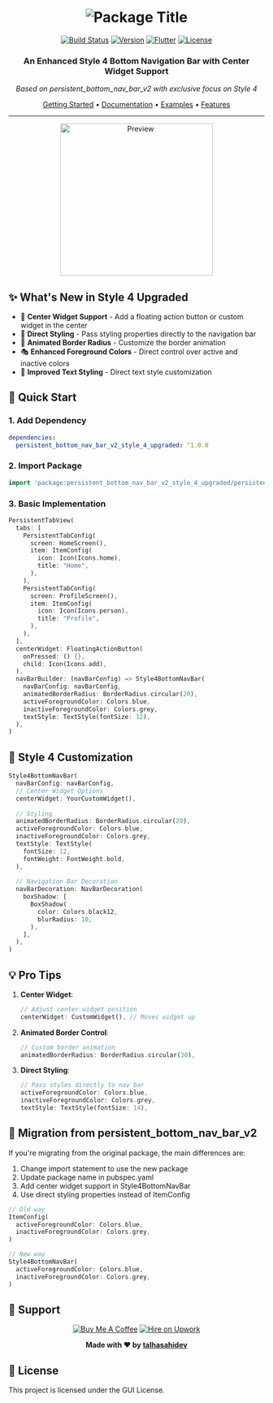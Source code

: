 <h1 align="center">
  <img src="https://img.shields.io/badge/📱-Style_4_Upgraded_Bottom_Nav_Bar-2962FF?style=for-the-badge" alt="Package Title" />
</h1>

<div align="center">
  
[![Build Status](https://img.shields.io/badge/build-passing-brightgreen?style=flat-square)](https://pub.dev/packages/persistent_bottom_nav_bar_v2_style_4_upgraded)
[![Version](https://img.shields.io/badge/version-1.0.0-blue?style=flat-square)](https://pub.dev/packages/persistent_bottom_nav_bar_v2_style_4_upgraded)
[![Flutter](https://img.shields.io/badge/Flutter-Ready-02569B?style=flat-square&logo=flutter)](https://flutter.dev)
[![License](https://img.shields.io/badge/license-GUI-purple?style=flat-square)](LICENSE)

### An Enhanced Style 4 Bottom Navigation Bar with Center Widget Support
*Based on persistent_bottom_nav_bar_v2 with exclusive focus on Style 4*

[Getting Started](#getting-started) •
[Documentation](#documentation) •
[Examples](#examples) •
[Features](#features)

</div>

---

<p align="center">
  <img src="https://raw.githubusercontent.com/jb3rndt/PersistentBottomNavBarV2/master/gifs/style4.gif" alt="Preview" width="300"/>
</p>

## ✨ What's New in Style 4 Upgraded

- 🎯 **Center Widget Support** - Add a floating action button or custom widget in the center
- 🎨 **Direct Styling** - Pass styling properties directly to the navigation bar
- 🔄 **Animated Border Radius** - Customize the border animation
- 🎭 **Enhanced Foreground Colors** - Direct control over active and inactive colors
- 📝 **Improved Text Styling** - Direct text style customization

## 🚀 Quick Start

### 1. Add Dependency

```yaml
dependencies:
  persistent_bottom_nav_bar_v2_style_4_upgraded: ^1.0.0
```

### 2. Import Package

```dart
import 'package:persistent_bottom_nav_bar_v2_style_4_upgraded/persistent_bottom_nav_bar_v2_style_4_upgraded.dart';
```

### 3. Basic Implementation

```dart
PersistentTabView(
  tabs: [
    PersistentTabConfig(
      screen: HomeScreen(),
      item: ItemConfig(
        icon: Icon(Icons.home),
        title: "Home",
      ),
    ),
    PersistentTabConfig(
      screen: ProfileScreen(),
      item: ItemConfig(
        icon: Icon(Icons.person),
        title: "Profile",
      ),
    ),
  ],
  centerWidget: FloatingActionButton(
    onPressed: () {},
    child: Icon(Icons.add),
  ),
  navBarBuilder: (navBarConfig) => Style4BottomNavBar(
    navBarConfig: navBarConfig,
    animatedBorderRadius: BorderRadius.circular(20),
    activeForegroundColor: Colors.blue,
    inactiveForegroundColor: Colors.grey,
    textStyle: TextStyle(fontSize: 12),
  ),
)
```

## 🎨 Style 4 Customization

```dart
Style4BottomNavBar(
  navBarConfig: navBarConfig,
  // Center Widget Options
  centerWidget: YourCustomWidget(),
  
  // Styling
  animatedBorderRadius: BorderRadius.circular(20),
  activeForegroundColor: Colors.blue,
  inactiveForegroundColor: Colors.grey,
  textStyle: TextStyle(
    fontSize: 12,
    fontWeight: FontWeight.bold,
  ),
  
  // Navigation Bar Decoration
  navBarDecoration: NavBarDecoration(
    boxShadow: [
      BoxShadow(
        color: Colors.black12,
        blurRadius: 10,
      ),
    ],
  ),
)
```

## 💡 Pro Tips

1. **Center Widget**:
   ```dart
   // Adjust center widget position
   centerWidget: CustomWidget(), // Moves widget up
   ```

2. **Animated Border Control**:
   ```dart
   // Custom border animation
   animatedBorderRadius: BorderRadius.circular(30),
   ```

3. **Direct Styling**:
   ```dart
   // Pass styles directly to nav bar
   activeForegroundColor: Colors.blue,
   inactiveForegroundColor: Colors.grey,
   textStyle: TextStyle(fontSize: 14),
   ```

## 🔄 Migration from persistent_bottom_nav_bar_v2

If you're migrating from the original package, the main differences are:

1. Change import statement to use the new package
2. Update package name in pubspec.yaml
3. Add center widget support in Style4BottomNavBar
4. Use direct styling properties instead of ItemConfig

```dart
// Old way
ItemConfig(
  activeForegroundColor: Colors.blue,
  inactiveForegroundColor: Colors.grey,
)

// New way
Style4BottomNavBar(
  activeForegroundColor: Colors.blue,
  inactiveForegroundColor: Colors.grey,
)
```

## 🤝 Support

<div align="center">

[![Buy Me A Coffee](https://img.shields.io/badge/Buy_Me_A_Coffee-FFDD00?style=for-the-badge&logo=buy-me-a-coffee&logoColor=black)](https://buymeacoffee.com/talhasahi)
[![Hire on Upwork](https://img.shields.io/badge/Hire_on_Upwork-6FDA44?style=for-the-badge&logo=upwork&logoColor=white)](https://www.upwork.com/freelancers/~01c846f88ea4efa042)

**Made with ❤️ by [talhasahidev](https://github.com/talhasahidev)**

</div>

## 📄 License

This project is licensed under the GUI License.
